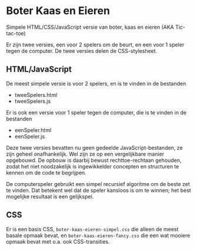 # Boter Kaas en Eieren

Simpele HTML/CSS/JavaScript versie van boter, kaas en eieren (AKA Tic-tac-toe)

Er zijn twee versies, een voor 2 spelers om de beurt, en een voor 1 speler tegen de computer. De twee versies delen de
CSS-stylesheet.

## HTML/JavaScript

De meest simpele versie is voor 2 spelers, en is te vinden in de bestanden

* tweeSpelers.html
* tweeSpelers.js

Er is ook een versie voor 1 speler tegen de computer, die is te vinden in de bestanden

* eenSpeler.html
* eenSpeler.js

Deze twee versies bevatten nu geen gedeelde JavaScript-bestanden, ze zijn geheel onafhankelijk. Wel zijn ze op een
vergelijkbare manier opgebouwd. De opbouw is daarbij bewust rechttoe-rechtaan gehouden, zodat het niet noodzakelijk is
ingewikkelder concepten en structuren te kennen om de code te begrijpen.

De computerspeler gebruikt een simpel recursief algoritme om de beste zet te vinden. Dat betekent wel dat de speler
kansloos is om te winnen; het best mogelijke resultaat is een gelijkspel.

## CSS

Er is een basis CSS, `boter-kaas-eieren-simpel.css` die alleen de meest basale opmaak bevat,
en `boter-kaas-eieren-fancy.css` die een wat mooiere opmaak bevat met o.a. ook CSS-transities.


